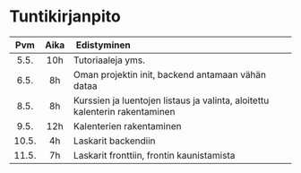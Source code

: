 Tuntikirjanpito
===============

Pvm    | Aika | Edistyminen
:-----:|:----:|:--------
5.5.   |10h   |Tutoriaaleja yms.
6.5.   |8h    |Oman projektin init, backend antamaan vähän dataa
8.5.   |8h    |Kurssien ja luentojen listaus ja valinta, aloitettu kalenterin rakentaminen
9.5.   |12h   |Kalenterien rakentaminen
10.5.  |4h    |Laskarit backendiin
11.5.  |7h    |Laskarit fronttiin, frontin kaunistamista
